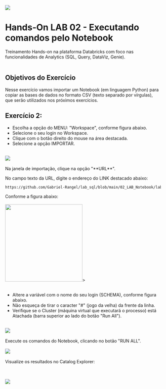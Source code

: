 
<img src="https://raw.githubusercontent.com/Databricks-BR/lab_sql/main/images/header_handson_sql.png">

# Hands-On LAB 02 - Executando comandos pelo Notebook

Treinamento Hands-on na plataforma Databricks com foco nas funcionalidades de Analytics (SQL, Query, DataViz, Genie).
 </br> </br>

## Objetivos do Exercício

Nesse exercício vamos importar um Notebook (em linguagem Python) para copiar as bases de dados no formato CSV (texto separado por vírgulas), que serão utilizados nos próximos exercícios.
 </br>


## Exercício 2:

* Escolha a opção do MENU:  "Workspace", conforme figura abaixo.</br>
* Selecione o seu login no Workspace.</br>
* Clique com o botão direito do mouse na área destacada.</br>
* Selecione a opção IMPORTAR.</br> </br>

<img src="https://github.com/Gabriel-Rangel/lab_sql/blob/main/images/v2_lab02_1.png?raw=true">
</br></br>
Na janela de importação, clique na opção "**URL**".

No campo texto da URL, digite o endereço do LINK destacado abaixo:

``` html
https://github.com/Gabriel-Rangel/lab_sql/blob/main/02_LAB_Notebook/lab02_01_carga_csv.ipynb
```
Conforme a figura abaixo:
</br></br>
<img src="https://raw.githubusercontent.com/Databricks-BR/lab_sql/main/images/lab02_2.png" style="height: 250px;">>
</br></br>
* Altere a variável com o nome do seu login  (SCHEMA), conforme figura abaixo.
* Não esqueça de tirar o caracter "#" (jogo da velha) da frente da linha.
* Verifique se o Cluster (máquina virtual que executará o processo) está Atachada (barra superior ao lado do botão "Run All"). 
</br></br>
<img src="https://github.com/Gabriel-Rangel/lab_sql/blob/main/images/v2_lab02_3.png?raw=true">
</br></br>
Execute os comandos do Notebook, clicando no botão "RUN ALL".
</br></br>
<img src="https://github.com/Gabriel-Rangel/lab_sql/blob/main/images/v2_lab02_4.png?raw=true">
</br></br>
Visualize os resultados no Catalog Explorer:

</br></br>
<img src="https://github.com/Gabriel-Rangel/lab_sql/blob/main/images/v2_lab02_5.png?raw=true">


